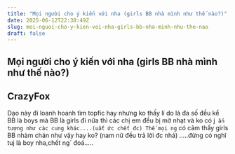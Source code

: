```yaml
---
title: "Mọi người cho ý kiến với nha (girls BB nhà mình như thế nào?)"
date: 2025-06-12T22:30:49Z
slug: moi-nguoi-cho-y-kien-voi-nha-girls-bb-nha-minh-nhu-the-nao
draft: false
---
```


## Mọi người cho ý kiến với nha (girls BB nhà mình như thế nào?)

## CrazyFox

Dạo này đi loanh hoanh tìm topfic hay nhưng ko thấy
lí do là đa số đều kể BB là boys mà BB là girls đi nữa thì các chị em đều bị mờ nhạt và ko có j` ấn tượng như các cung khác....(uất ức chết đc)
Thế mọi ng` có cảm thấy girls BB nhàm chán như vậy hay ko? 
(nam nữ đều trả lời đc nhá)
.....đừng có nghĩ tuj là boy nha,chết ng` đoá.....